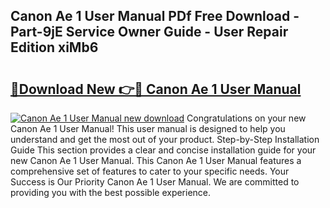 ## Canon Ae 1 User Manual PDf Free Download - Part-9jE Service Owner Guide - User Repair Edition xiMb6

# <h2><a href="http://bc13622.oget.top/?id=Canon+Ae+1+User+Manual">🔗Download New 👉🔴 Canon Ae 1 User Manual</a></h2>

[![Canon Ae 1 User Manual new download](https://i.imgur.com/5g1atiW.png)](http://bc13622.oget.top/?id=Canon+Ae+1+User+Manual)
Congratulations on your new Canon Ae 1 User Manual! This user manual is designed to help you understand and get the most out of your product. Step-by-Step Installation Guide This section provides a clear and concise installation guide for your new Canon Ae 1 User Manual. This Canon Ae 1 User Manual features a comprehensive set of features to cater to your specific needs. Your Success is Our Priority Canon Ae 1 User Manual. We are committed to providing you with the best possible experience.
